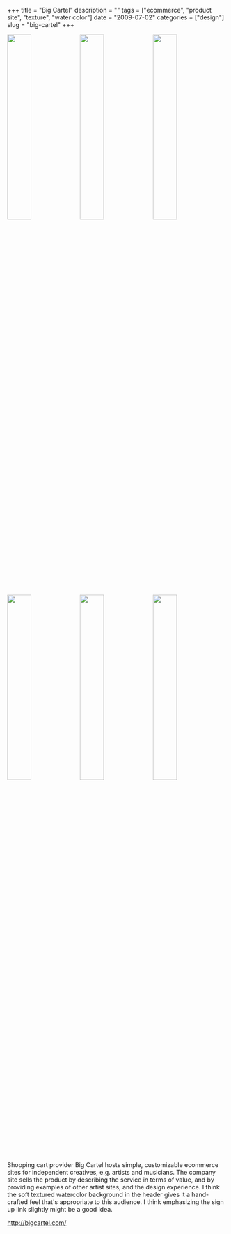 +++
title = "Big Cartel"
description = ""
tags = ["ecommerce", "product site", "texture", "water color"]
date = "2009-07-02"
categories = ["design"]
slug = "big-cartel"
+++


<div id="screens-thumbs" class="clearfix mt1-5">
<a href="/media/design/bigcartel-1.jpg" class="group" rel="group"><img src="/media/design/bigcartel-1.png" alt="" class="thumb" style="width: 33%; max-width: 33%;padding: 0 1px 1px 0" /></a><a href="/media/design/bigcartel-2.jpg" class="group" rel="group"><img src="/media/design/bigcartel-2.png" alt="" class="thumb" style="width: 33%; max-width: 33%;padding: 0 1px 1px 0" /></a><a href="/media/design/bigcartel-3.jpg" class="group" rel="group"><img src="/media/design/bigcartel-3.png" alt="" class="thumb" style="width: 33%; max-width: 33%;padding: 0 1px 1px 0" /></a><a href="/media/design/bigcartel-4.jpg" class="group" rel="group"><img src="/media/design/bigcartel-4.png" alt="" class="thumb" style="width: 33%; max-width: 33%;padding: 0 1px 1px 0" /></a><a href="/media/design/bigcartel-5.jpg" class="group" rel="group"><img src="/media/design/bigcartel-5.png" alt="" class="thumb" style="width: 33%; max-width: 33%;padding: 0 1px 1px 0" /></a><a href="/media/design/bigcartel-6.jpg" class="group" rel="group"><img src="/media/design/bigcartel-6.png" alt="" class="thumb" style="width: 33%; max-width: 33%;padding: 0 1px 1px 0" /></a>
</div>   
<p>Shopping cart provider Big Cartel hosts simple, customizable ecommerce sites for independent creatives, e.g. artists and musicians. The company site sells the product by describing the service in terms of value, and by providing examples of other artist sites, and the design experience. I think the soft textured watercolor background in the header gives it a hand-crafted feel that's appropriate to this audience. I think emphasizing the sign up link slightly might be a good idea.</p>
<p><a href="http://bigcartel.com/">http://bigcartel.com/</a></p>  
